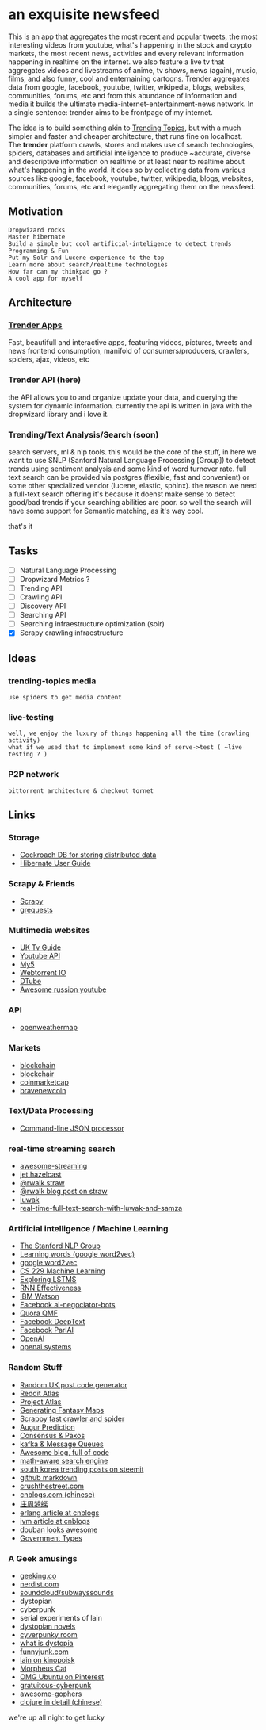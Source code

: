# an exquisite newsfeed

This is an app that aggregates the most recent and popular tweets, the most interesting videos from youtube,
what's happening in the stock and crypto markets, the most recent news, activities and every relevant information happening in realtime on the internet. we also feature a live tv that aggregates videos and livestreams of anime, tv shows, news (again), music, films, and also funny, cool and enternaining cartoons. 
Trender aggregates data from google, facebook, youtube, twitter, wikipedia, blogs, websites, communities, forums, etc and from this abundance of information and media it builds the ultimate media-internet-entertainment-news network.
In a single sentence: trender aims to be frontpage of my internet.


The idea is to build something akin to [Trending Topics](https://github.com/datawrangling/trendingtopics), but with a much simpler and faster and cheaper architecture, that runs fine on localhost.<br/>
The **trender** platform crawls, stores and makes use of search technologies, spiders, databases and artificial inteligence to produce ~accurate, diverse and descriptive information on realtime or at least near to realtime about what's happening in the world. it does so by collecting data from various sources like google, facebook, youtube, twitter, wikipedia, blogs, websites, communities, forums, etc and elegantly aggregating them on the newsfeed.<br/>

## Motivation

    Dropwizard rocks
    Master hibernate
    Build a simple but cool artificial-inteligence to detect trends
    Programming & Fun
    Put my Solr and Lucene experience to the top
    Learn more about search/realtime technologies 
    How far can my thinkpad go ?
    A cool app for myself

## Architecture

### [Trender Apps](https://github.com/0xae/trender-apps)
Fast, beautifull and interactive apps, featuring videos, pictures, tweets and news
frontend consumption, manifold of consumers/producers,
crawlers, spiders, ajax, videos, etc

### Trender API (here)
the API allows you to and organize update your data,
and querying the system for dynamic information.
currently the api is written in java with the dropwizard library
and i love it.

### Trending/Text Analysis/Search (soon)
search servers, ml & nlp tools. this would be the core of the stuff,
in here we want to use SNLP (Sanford Natural Language Processing [Group]) to detect
trends using sentiment analysis and some kind of word turnover rate. full text search
can be provided via postgres (flexible, fast and convenient) or some other specialized
vendor (lucene, elastic, sphinx).
the reason we need a full-text search offering it's because it doenst make sense
to detect good/bad trends if your searching abilities are poor.
so well the search will have some support for Semantic matching, as it's way cool.

that's it

## Tasks

- [ ] Natural Language Processing
- [ ] Dropwizard Metrics ?
- [ ] Trending API
- [ ] Crawling API
- [ ] Discovery API
- [ ] Searching API
- [ ] Searching infraestructure optimization (solr)
- [X] Scrapy crawling infraestructure

## Ideas
    
### trending-topics media 
    use spiders to get media content
### live-testing
    well, we enjoy the luxury of things happening all the time (crawling activity)
    what if we used that to implement some kind of serve->test ( ~live testing ? )
### P2P network
    bittorrent architecture & checkout tornet
    
## Links
### Storage
* [Cockroach DB for storing distributed data](https://cockroachdb-getting-started.glitch.me/#/cluster/all/overview)
* [Hibernate User Guide](http://docs.jboss.org/hibernate/orm/5.2/userguide/html_single/Hibernate_User_Guide.html#architecture-overview)

### Scrapy & Friends
* [Scrapy](https://docs.scrapy.org/en/latest/topics)
* [grequests](https://pypi.python.org/pypi/grequests)

### Multimedia websites
* [UK Tv Guide](http://www.tvguide.co.uk/)
* [Youtube API](https://www.youtube.com/yt/dev/demos.html#/sentiment)
* [My5](https://www.my5.tv)
* [Webtorrent IO](https://webtorrent.io/intro)
* [DTube](https://steemit.com/video/@heimindanger/introducing-dtube-a-decentralized-video-platform-using-steem-and-ipfs)
* [Awesome russion youtube](https://plus.kinopoisk.ru/)

### API
* [openweathermap](https://openweathermap.org/city/3374333)

### Markets
* [blockchain](https://blockchain.info)
* [blockchair](https://blockchair.com)
* [coinmarketcap](https://coinmarketcap.com)
* [bravenewcoin](https://bravenewcoin.com)

### Text/Data Processing
* [Command-line JSON processor](https://github.com/stedolan/jq)

### real-time streaming search
* [awesome-streaming](https://github.com/manuzhang/awesome-streaming)
* [jet.hazelcast](https://jet.hazelcast.org/introduction/)
* [@rwalk straw](https://github.com/rwalk/straw)
* [@rwalk blog post on straw](http://blog.ryanwalker.us/2015/11/building-streaming-search-platform.html)
* [luwak](https://github.com/flaxsearch/luwak)
* [real-time-full-text-search-with-luwak-and-samza](https://www.confluent.io/blog/real-time-full-text-search-with-luwak-and-samza/)

### Artificial intelligence / Machine Learning
* [The Stanford NLP Group](https://nlp.stanford.edu/)
* [Learning words (google word2vec)](https://opensource.googleblog.com/2013/08/learning-meaning-behind-words.html)
* [google word2vec](https://code.google.com/archive/p/word2vec/)
* [CS 229 Machine Learning](http://cs229.stanford.edu/projects2013.html)
* [Exploring LSTMS](http://blog.echen.me/2017/05/30/exploring-lstms/?imm_mid=0f2ce7&cmp=em-data-na-na-newsltr_20170614)
* [RNN Effectiveness](http://karpathy.github.io/2015/05/21/rnn-effectiveness/)
* [IBM Watson](http://watson-developer-cloud.github.io/java-sdk/)
* [Facebook ai-negociator-bots](/https://code.facebook.com/posts/1686672014972296/deal-or-no-deal-training-ai-bots-to-negotiate/)
* [Quora QMF](https://github.com/quora/qmf)
* [Facebook DeepText](https://code.facebook.com/posts/181565595577955/introducing-deeptext-facebook-s-text-understanding-engine/)
* [Facebook ParlAI](https://code.facebook.com/posts/266433647155520/parlai-a-new-software-platform-for-dialog-research/)
* [OpenAI](https://openai.com/)
* [openai systems](https://openai.com/systems/)

### Random Stuff    
* [Random UK post code generator](https://www.doogal.co.uk/PostcodeGenerator.php)
* [Reddit Atlas](https://www.reddit.com/r/RedditAtlas/)
* [Project Atlas](https://draemm.li/various/place-atlas/)
* [Generating Fantasy Maps](http://mewo2.com/notes/terrain/)
* [Scrappy fast crawler and spider](https://scrapy.org/)
* [Augur Prediction](https://augur.net/)
* [Consensus & Paxos](https://hackernoon.com/how-your-data-is-stored-or-the-laws-of-the-imaginary-greeks-54c569c17a49)
* [kafka & Message Queues](https://hackernoon.com/a-super-quick-comparison-between-kafka-and-message-queues-e69742d855a8)
* [Awesome blog, full of code](https://www.approach0.xyz/tkblog/)
* [math-aware search engine](https://github.com/approach0/search-engine)
* [south korea trending posts on steemit](https://steemit.com/trending/kr)
* [github markdown](https://guides.github.com/features/mastering-markdown/)
* [crushthestreet.com](https://crushthestreet.com)
* [cnblogs.com (chinese)](https://www.cnblogs.com/)
* [庄周梦蝶](http://fnil.net/)
* [erlang article at cnblogs](http://www.cnblogs.com/me-sa/archive/2011/11/13/erlang0014.html)
* [jvm article at cnblogs](http://www.cnblogs.com/-new/p/7244460.html)
* [douban looks awesome](https://www.douban.com/people/killme2008/)
* [Government Types](https://www.pinterest.com/pin/521432463090231883/)

### A Geek amusings
* [geeking.co](http://geeking.co/)
* [nerdist.com](http://nerdist.com/)
* [soundcloud/subwayssounds](https://soundcloud.com/subwayssounds)
* dystopian
* cyberpunk
* serial experiments of lain
* [dystopian novels](https://www.pinterest.com/pin/484559241149258473/)
* [cyverpunky room](http://i.imgur.com/5wHPuYU.jpg)
* [what is dystopia](https://www.pinterest.com/pin/AeekDsqi3kYucqTgTriJlm1dPD8rD68UnrZB83Tf3wZnZ-jPidNNh3A/)
* [funnyjunk.com](https://funnyjunk.com/)
* [lain on kinopoisk](https://plus.kinopoisk.ru/film/321835/)
* [Morpheus Cat](https://funnyjunk.com/funny_pictures/3499636/Morpheus+cat/)
* [OMG Ubuntu on Pinterest](https://www.pinterest.com/pin/527836018817053853/)
* [gratuitous-cyberpunk](http://gratuitous-cyberpunk-sex.tumblr.com/)
* [awesome-gophers](https://github.com/ashleymcnamara/gophers)
* [clojure in detail (chinese)](http://blog.fnil.net/blog/9a8d68348d52bc45c6a1273a272d9f52/)

we're up all night to get lucky 
